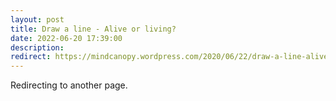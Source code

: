 ```yaml
---
layout: post
title: Draw a line - Alive or living?
date: 2022-06-20 17:39:00
description: 
redirect: https://mindcanopy.wordpress.com/2020/06/22/draw-a-line-alive-or-living/
---
```


Redirecting to another page.